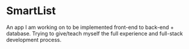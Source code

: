 # SmartList

An app I am working on to be implemented front-end to back-end + database. Trying to give/teach myself the full experience and full-stack development process.
